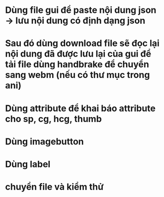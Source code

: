 # Dùng file gui để paste nội dung json -> lưu nội dung có định dạng json
# Sau đó dùng download file sẽ đọc lại nội dung đã được lưu lại của gui để tải file dùng handbrake để chuyển sang webm (nếu có thư mục trong ani)
# Dùng attribute để khai báo attribute cho sp, cg, hcg, thumb
# Dùng imagebutton
# Dùng label
# chuyển file và kiểm thử
